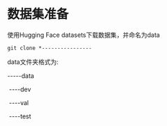 # 数据集准备

使用Hugging Face datasets下载数据集，并命名为data

```
git clone *----------------
```

data文件夹格式为:

-----data

​		----dev

​		----val

​		----test
